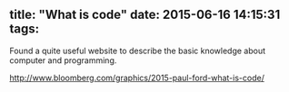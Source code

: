title: "What is code"
date: 2015-06-16 14:15:31
tags:
---

Found a quite useful website to describe the basic knowledge about computer and programming.

http://www.bloomberg.com/graphics/2015-paul-ford-what-is-code/

